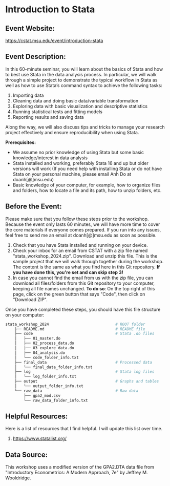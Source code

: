 # Introduction to Stata

## Event Website:
https://cstat.msu.edu/event/introduction-stata

## Event Description:
In this 60-minute seminar, you will learn about the basics of Stata and how to
best use Stata in the data analysis process. In particular, we will walk through
a simple project to demonstrate the typical workflow in Stata as well as how to
use Stata’s command syntax to achieve the following tasks:

1. Importing data
2. Cleaning data and doing basic data/variable transformation
3. Exploring data with basic visualization and descriptive statistics
4. Running statistical tests and fitting models
5. Reporting results and saving data

Along the way, we will also discuss tips and tricks to manage your research
project effectively and ensure reproducibility when using Stata.

**Prerequisites:**

* We assume no prior knowledge of using Stata but some basic knowledge/interest
in data analysis
* Stata installed and working, preferably Stata 16 and up but older versions
will work (If you need help with installing Stata or do not have Stata on your
personal machine, please email Anh Do at doanh\[@\]msu.edu)
* Basic knowledge of your computer, for example, how to organize files and
folders, how to locate a file and its path, how to unzip folders, etc.

## Before the Event:
Please make sure that you follow these steps prior to the workshop. Because the
event only lasts 60 minutes, we will have more time to cover the core materials
if everyone comes prepared. If you run into any issues, feel free to send me an
email at doanh\[@\]msu.edu as soon as possible.

1. Check that you have Stata installed and running on your device.
2. Check your inbox for an email from CSTAT with a zip file named
"stata_workshop_2024.zip". Download and unzip this file. This is the sample
project that we will walk through together during the workshop. The content is
the same as what you find here in this Git repository. **If you have done this,
you're set and can skip step 3!**
3. In case you cannot find the email from us with the zip file, you can download
all files/folders from this Git repository to your computer, keeping all file
names unchanged. **To do so**: On the top right of this page, click on the green
button that says "Code", then click on "Download ZIP".

Once you have completed these steps, you should have this file structure on your
computer:

```bash
stata_workshop_2024                             # ROOT folder
    ├── README.md                               # README file
    ├── code                                    # Stata .do files
    │   ├── 01_master.do                        
    │   ├── 02_process_data.do
    │   ├── 03_explore_data.do
    │   ├── 04_analysis.do
    │   └── code_folder_info.txt
    ├── final_data                              # Processed data
    │   └── final_data_folder_info.txt
    ├── log                                     # Stata log files
    │   └── log_folder_info.txt
    ├── output                                  # Graphs and tables
    │   └── output_folder_info.txt
    └── raw_data                                # Raw data
        ├── gpa2_mod.csv
        └── raw_data_folder_info.txt
```

## Helpful Resources:
Here is a list of resources that I find helpful. I will update this list over
time.

1. https://www.statalist.org/

## Data Source:
This workshop uses a modified version of the GPA2.DTA data file from 
"Introductory Econometrics: A Modern Approach, 7e" by Jeffrey M. Wooldridge.

